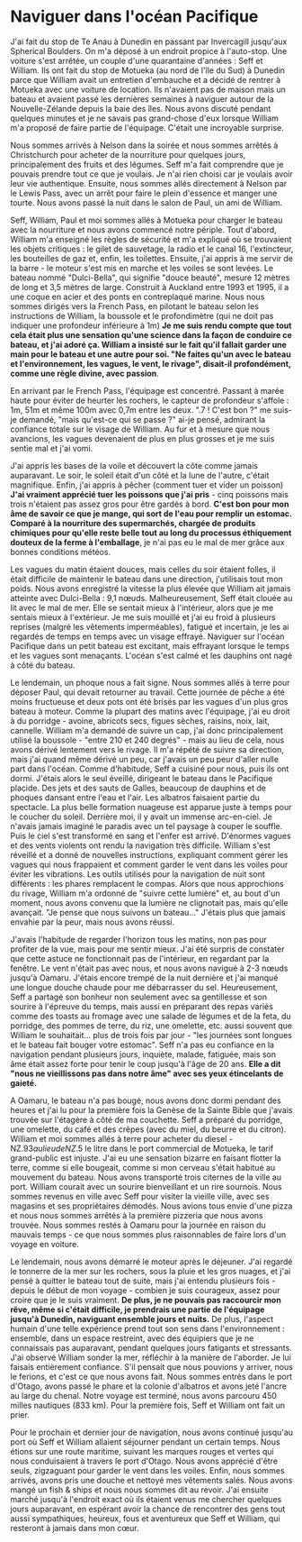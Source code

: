 # Naviguer dans l'océan Pacifique

J'ai fait du stop de Te Anau à Dunedin en passant par Invercagill jusqu'aux Spherical Boulders. On m'a déposé à un endroit propice à l'auto-stop. Une voiture s'est arrêtée, un couple d'une quarantaine d'années : Seff et William. Ils ont fait du stop de Motueka (au nord de l'île du Sud) à Dunedin parce que William avait un entretien d'embauche et a décidé de rentrer à Motueka avec une voiture de location. Ils n'avaient pas de maison mais un bateau et avaient passé les dernières semaines à naviguer autour de la Nouvelle-Zélande depuis la baie des îles. Nous avons discuté pendant quelques minutes et je ne savais pas grand-chose d'eux lorsque William m'a proposé de faire partie de l'équipage. C'était une incroyable surprise.

Nous sommes arrivés à Nelson dans la soirée et nous sommes arrêtés à Christchurch pour acheter de la nourriture pour quelques jours, principalement des fruits et des légumes. Seff m'a fait comprendre que je pouvais prendre tout ce que je voulais. Je n'ai rien choisi car je voulais avoir leur vie authentique. Ensuite, nous sommes allés directement à Nelson par le Lewis Pass, avec un arrêt pour faire le plein d'essence et manger une tourte. Nous avons passé la nuit dans le salon de Paul, un ami de William.

Seff, William, Paul et moi sommes allés à Motueka pour charger le bateau avec la nourriture et nous avons commencé notre périple. Tout d'abord, William m'a enseigné les règles de sécurité et m'a expliqué où se trouvaient les objets critiques : le gilet de sauvetage, la radio et le canal 16, l'extincteur, les bouteilles de gaz et, enfin, les toilettes. Ensuite, j'ai appris à me servir de la barre - le moteur s'est mis en marche et les voiles se sont levées. Le bateau nommé "Dulci-Bella", qui signifie "douce beauté", mesure 12 mètres de long et 3,5 mètres de large. Construit à Auckland entre 1993 et 1995, il a une coque en acier et des ponts en contreplaqué marine. Nous nous sommes dirigés vers la French Pass, en pilotant le bateau selon les instructions de William, la boussole et le profondimètre (qui ne doit pas indiquer une profondeur inférieure à 1m) **Je me suis rendu compte que tout cela était plus une sensation qu'une science dans la façon de conduire ce bateau, et j'ai adoré ça. William a insisté sur le fait qu'il fallait garder une main pour le bateau et une autre pour soi. "Ne faites qu'un avec le bateau et l'environnement, les vagues, le vent, le rivage", disait-il profondément, comme une règle divine, avec passion**.

En arrivant par le French Pass, l'équipage est concentré. Passant à marée haute pour éviter de heurter les rochers, le capteur de profondeur s'affole : 1m, 51m et même 100m avec 0,7m entre les deux. ".7 ! C'est bon ?" me suis-je demandé, "mais qu'est-ce qui se passe ?" ai-je pensé, admirant la confiance totale sur le visage de William. Au fur et à mesure que nous avancions, les vagues devenaient de plus en plus grosses et je me suis sentie mal et j'ai vomi.

J'ai appris les bases de la voile et découvert la côte comme jamais auparavant. Le soir, le soleil était d'un côté et la lune de l'autre, c'était magnifique. Enfin, j'ai appris à pêcher (comment tuer et vider un poisson) **J'ai vraiment apprécié tuer les poissons que j'ai pris** - cinq poissons mais trois n'étaient pas assez gros pour être gardés à bord. **C'est bon pour mon âme de savoir ce que je mange, qui sort de l'eau pour remplir un estomac. Comparé à la nourriture des supermarchés, chargée de produits chimiques pour qu'elle reste belle tout au long du processus éthiquement douteux de la ferme à l'emballage**, je n'ai pas eu le mal de mer grâce aux bonnes conditions météos.

Les vagues du matin étaient douces, mais celles du soir étaient folles, il était difficile de maintenir le bateau dans une direction, j'utilisais tout mon poids. Nous avons enregistré la vitesse la plus élevée que William ait jamais atteinte avec Dulci-Bella : 9,1 nœuds. Malheureusement, Seff était clouée au lit avec le mal de mer. Elle se sentait mieux à l'intérieur, alors que je me sentais mieux à l'extérieur. Je me suis mouillé et j'ai eu froid à plusieurs reprises (malgré les vêtements imperméables), fatigué et incertain, je les ai regardés de temps en temps avec un visage effrayé. Naviguer sur l'océan Pacifique dans un petit bateau est excitant, mais effrayant lorsque le temps et les vagues sont menaçants. L'océan s'est calmé et les dauphins ont nagé à côté du bateau.

Le lendemain, un phoque nous a fait signe. Nous sommes allés à terre pour déposer Paul, qui devait retourner au travail. Cette journée de pêche a été moins fructueuse et deux pots ont été brisés par les vagues d'un plus gros bateau à moteur. Comme la plupart des matins avec l'équipage, j'ai eu droit à du porridge - avoine, abricots secs, figues sèches, raisins, noix, lait, cannelle. William m'a demandé de suivre un cap, j'ai donc principalement utilisé la boussole - "entre 210 et 240 degrés" - mais au lieu de cela, nous avons dérivé lentement vers le rivage. Il m'a répété de suivre sa direction, mais j'ai quand même dérivé un peu, car j'avais un peu peur d'aller nulle part dans l'océan. Comme d'habitude, Seff a cuisiné pour nous, puis ils ont dormi. J'étais alors le seul éveillé, dirigeant le bateau dans le Pacifique placide. Des jets et des sauts de Galles, beaucoup de dauphins et de phoques dansant entre l'eau et l'air. Les albatros faisaient partie du spectacle. La plus belle formation nuageuse est apparue juste à temps pour le coucher du soleil. Derrière moi, il y avait un immense arc-en-ciel. Je n'avais jamais imaginé le paradis avec un tel paysage à couper le souffle. Puis le ciel s'est transformé en sang et l'enfer est arrivé. D'énormes vagues et des vents violents ont rendu la navigation très difficile. William s'est réveillé et a donné de nouvelles instructions, expliquant comment gérer les vagues qui nous frappaient et comment garder le vent dans les voiles pour éviter les vibrations. Les outils utilisés pour la navigation de nuit sont différents : les phares remplacent le compas. Alors que nous approchions du rivage, William m'a ordonné de "suivre cette lumière" et, au bout d'un moment, nous avons convenu que la lumière ne clignotait pas, mais qu'elle avançait. "Je pense que nous suivons un bateau..." J'étais plus que jamais envahie par la peur, mais nous avons réussi.

J'avais l'habitude de regarder l'horizon tous les matins, non pas pour profiter de la vue, mais pour me sentir mieux. J'ai été surpris de constater que cette astuce ne fonctionnait pas de l'intérieur, en regardant par la fenêtre. Le vent n'était pas avec nous, et nous avons navigué à 2-3 nœuds jusqu'à Oamaru. J'étais encore trempé de la nuit dernière et j'ai manqué une longue douche chaude pour me débarrasser du sel. Heureusement, Seff a partagé son bonheur non seulement avec sa gentillesse et son sourire à l'épreuve du temps, mais aussi en préparant des repas variés comme des toasts au fromage avec une salade de légumes et de la feta, du porridge, des pommes de terre, du riz, une omelette, etc. aussi souvent que William le souhaitait... plus de trois fois par jour - "les journées sont longues et le bateau fait bouger votre estomac". Seff n'a pas eu confiance en la navigation pendant plusieurs jours, inquiète, malade, fatiguée, mais son âme était assez forte pour tenir le coup jusqu'à l'âge de 20 ans. **Elle a dit "nous ne vieillissons pas dans notre âme" avec ses yeux étincelants de gaieté.**

A Oamaru, le bateau n'a pas bougé, nous avons donc dormi pendant des heures et j'ai lu pour la première fois la Genèse de la Sainte Bible que j'avais trouvée sur l'étagère à côté de ma couchette. Seff a préparé du porridge, une omelette, du café et des crêpes (avec du miel, du beurre et du citron). William et moi sommes allés à terre pour acheter du diesel - NZ$.93 au lieu de NZ$.5 le litre dans le port commercial de Motueka, le tarif grand-public est injuste. J'ai eu une sensation bizarre en faisant flotter la terre, comme si elle bougeait, comme si mon cerveau s'était habitué au mouvement du bateau. Nous avons transporté trois citernes de la ville au port. William courait avec un sourire bienveillant et un rire sournois. Nous sommes revenus en ville avec Seff pour visiter la vieille ville, avec ses magasins et ses propriétaires démodés. Nous avions tous envie d'une pizza et nous nous sommes arrêtés à la première pizzeria que nous avons trouvée. Nous sommes restés à Oamaru pour la journée en raison du mauvais temps - ce que nous sommes plus raisonnables de faire lors d'un voyage en voiture.

Le lendemain, nous avons démarré le moteur après le déjeuner. J'ai regardé le tonnerre de la mer sur les rochers, sous la pluie et les gros nuages, et j'ai pensé à quitter le bateau tout de suite, mais j'ai entendu plusieurs fois - depuis le début de mon voyage - combien je suis courageux, assez pour croire que je le suis vraiment. **De plus, je ne pouvais pas raccourcir mon rêve, même si c'était difficile, je prendrais une partie de l'équipage jusqu'à Dunedin, naviguant ensemble jours et nuits.** De plus, l'aspect humain d'une telle expérience prend tout son sens dans l'environnement : ensemble, dans un espace restreint, avec des équipiers que je ne connaissais pas auparavant, pendant quelques jours fatigants et stressants. J'ai observé William sonder la mer, réfléchir à la manière de l'aborder. Je lui faisais entièrement confiance. S'il pensait que nous pouvions y arriver, nous le ferions, et c'est ce que nous avons fait. Nous sommes entrés dans le port d'Otago, avons passé le phare et la colonie d'albatros et avons jeté l'ancre au large du chenal. Notre voyage est terminé, nous avons parcouru 450 milles nautiques (833 km). Pour la première fois, Seff et William ont fait un prier.

Pour le prochain et dernier jour de navigation, nous avons continué jusqu'au port où Seff et William allaient séjourner pendant un certain temps. Nous étions sur une route maritime, suivant les marques rouges et vertes qui nous conduisaient à travers le port d'Otago. Nous avons apprécié d'être seuls, zigzaguant pour garder le vent dans les voiles. Enfin, nous sommes arrivés, avons pris une douche et nettoyé mes vêtements salés. Nous avons mangé un fish & ships et nous nous sommes dit au revoir. J'ai ensuite marché jusqu'à l'endroit exact où ils étaient venus me chercher quelques jours auparavant, en espérant avoir la chance de rencontrer des gens tout aussi sympathiques, heureux, fous et aventureux que Seff et William, qui resteront à jamais dans mon cœur.

